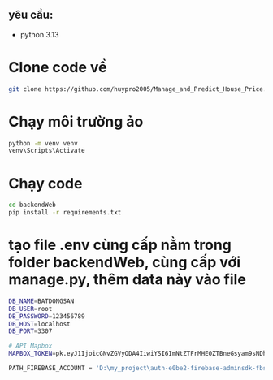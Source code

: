 ## yêu cầu:
- python 3.13

# Clone code về
```sh
git clone https://github.com/huypro2005/Manage_and_Predict_House_Price.git
```

# Chạy môi trường ảo
```sh
python -m venv venv
venv\Scripts\Activate
```


# Chạy code
```sh
cd backendWeb
pip install -r requirements.txt
```

# tạo file .env cùng cấp nằm trong folder backendWeb, cùng cấp với manage.py, thêm data này vào file

```sh
DB_NAME=BATDONGSAN
DB_USER=root
DB_PASSWORD=123456789
DB_HOST=localhost
DB_PORT=3307

# API Mapbox
MAPBOX_TOKEN=pk.eyJ1IjoicGNvZGVyODA4IiwiYSI6ImNtZTFrMHE0ZTBneGsyam9sNDhjNWlhZmQifQ.CE1jl3Ww9RA6OZpDclIiEg

PATH_FIREBASE_ACCOUNT = 'D:\my_project\auth-e0be2-firebase-adminsdk-fbsvc-29ef4d998d.json'
```




